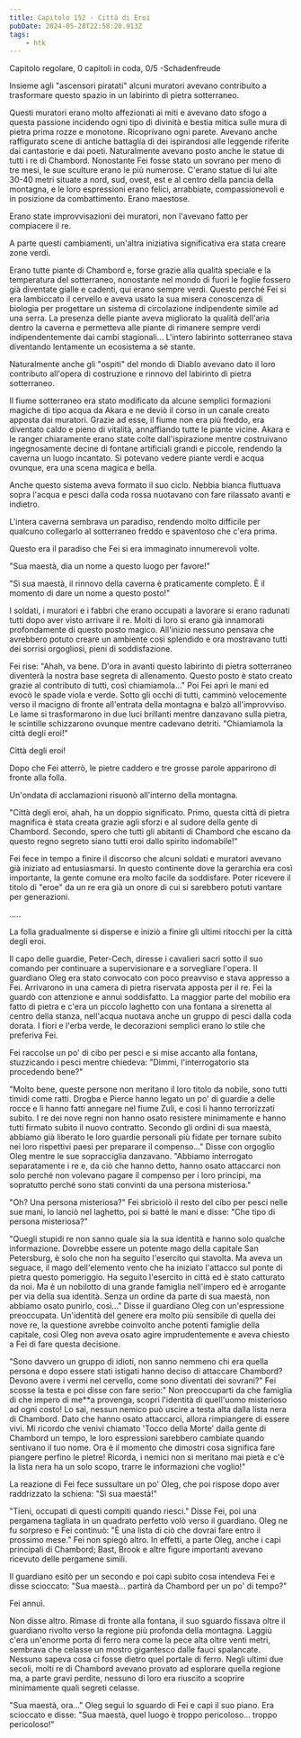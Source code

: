 ```yaml
---
title: Capitolo 152 - Città di Eroi
pubDate: 2024-05-28T22:58:20.913Z
tags:
    - htk
---
```



Capitolo regolare,
0 capitoli in coda, 0/5
-Schadenfreude


Insieme agli "ascensori piratati" alcuni muratori avevano contribuito a trasformare questo spazio in un labirinto di pietra sotterraneo.


Questi muratori erano molto affezionati ai miti e avevano dato sfogo a questa passione incidendo ogni tipo di divinità e bestia mitica sulle mura di pietra prima rozze e monotone. Ricoprivano ogni parete. Avevano anche raffigurato scene di antiche battaglia di dei ispirandosi alle leggende riferite dai cantastorie e dai poeti. Naturalmente avevano posto anche le statue di tutti i re di Chambord. Nonostante Fei fosse stato un sovrano per meno di tre mesi, le sue sculture erano le più numerose. C'erano statue di lui alte 30-40 metri situate a nord, sud, ovest, est e al centro della pancia della montagna, e le loro espressioni erano felici, arrabbiate, compassionevoli e in posizione da combattimento. Erano maestose.


Erano state improvvisazioni dei muratori, non l'avevano fatto per compiacere il re.


A parte questi cambiamenti, un'altra iniziativa significativa era stata creare zone verdi.


Erano tutte piante di Chambord e, forse grazie alla qualità speciale e la temperatura del sotterraneo, nonostante nel mondo di fuori le foglie fossero già diventate gialle e cadenti, qui erano sempre verdi. Questo perché Fei si era lambiccato il cervello e aveva usato la sua misera conoscenza di biologia per progettare un sistema di circolazione indipendente simile ad una serra. La presenza delle piante aveva migliorato la qualità dell'aria dentro la caverna e permetteva alle piante di rimanere sempre verdi indipendentemente dai cambi stagionali... L'intero labirinto sotterraneo stava diventando lentamente un ecosistema a sé stante.


Naturalmente anche gli "ospiti" del mondo di Diablo avevano dato il loro contributo all'opera di costruzione e rinnovo del labirinto di pietra sotterraneo.


Il fiume sotterraneo era stato modificato da alcune semplici formazioni magiche di tipo acqua da Akara e ne deviò il corso in un canale creato apposta dai muratori. Grazie ad esse, il fiume non era più freddo, era diventato caldo e pieno di vitalità, annaffiando tutte le piante vicine. Akara e le ranger chiaramente erano state colte dall'ispirazione mentre costruivano ingegnosamente decine di fontane artificiali grandi e piccole, rendendo la caverna un luogo incantato. Si potevano vedere piante verdi e acqua ovunque, era una scena magica e bella.


Anche questo sistema aveva formato il suo ciclo. Nebbia bianca fluttuava sopra l'acqua e pesci dalla coda rossa nuotavano con fare rilassato avanti e indietro.


L'intera caverna sembrava un paradiso, rendendo molto difficile per qualcuno collegarlo al sotterraneo freddo e spaventoso che c'era prima.


Questo era il paradiso che Fei si era immaginato innumerevoli volte.


"Sua maestà, dia un nome a questo luogo per favore!"


"Sì sua maestà, il rinnovo della caverna è praticamente completo. È il momento di dare un nome a questo posto!"


I soldati, i muratori e i fabbri che erano occupati a lavorare si erano radunati tutti dopo aver visto arrivare il re. Molti di loro si erano già innamorati profondamente di questo posto magico. All'inizio nessuno pensava che avrebbero potuto creare un ambiente così splendido e ora mostravano tutti dei sorrisi orgogliosi, pieni di soddisfazione.


Fei rise: "Ahah, va bene. D'ora in avanti questo labirinto di pietra sotterraneo diventerà la nostra base segreta di allenamento. Questo posto è stato creato grazie al contributo di tutti, così chiamiamola..." Poi Fei aprì le mani ed evocò le spade viola e verde. Sotto gli occhi di tutti, camminò velocemente verso il macigno di fronte all'entrata della montagna e balzò all'improvviso. Le lame si trasformarono in due luci brillanti mentre danzavano sulla pietra, le scintille schizzarono ovunque mentre cadevano detriti. "Chiamiamola la città degli eroi!"


Città degli eroi!


Dopo che Fei atterrò, le pietre caddero e tre grosse parole apparirono di fronte alla folla.


Un'ondata di acclamazioni risuonò all'interno della montagna.


"Città degli eroi, ahah, ha un doppio significato. Primo, questa città di pietra magnifica è stata creata grazie agli sforzi e al sudore della gente di Chambord. Secondo, spero che tutti gli abitanti di Chambord che escano da questo regno segreto siano tutti eroi dallo spirito indomabile!"


Fei fece in tempo a finire il discorso che alcuni soldati e muratori avevano già iniziato ad entusiasmarsi. In questo continente dove la gerarchia era così importante, la gente comune era molto facile da soddisfare. Poter ricevere il titolo di "eroe" da un re era già un onore di cui si sarebbero potuti vantare per generazioni.


.....


La folla gradualmente si disperse e iniziò a finire gli ultimi ritocchi per la città degli eroi.


Il capo delle guardie, Peter-Cech, diresse i cavalieri sacri sotto il suo comando per continuare a supervisionare e a sorvegliare l'opera. Il guardiano Oleg era stato convocato con poco preavviso e stava appresso a Fei. Arrivarono in una camera di pietra riservata apposta per il re. Fei la guardò con attenzione e annuì soddisfatto. La maggior parte del mobilio era fatto di pietra e c'era un piccolo laghetto con una fontana a sirenetta al centro della stanza, nell'acqua nuotava anche un gruppo di pesci dalla coda dorata. I fiori e l'erba verde, le decorazioni semplici erano lo stile che preferiva Fei.


Fei raccolse un po' di cibo per pesci e si mise accanto alla fontana, stuzzicando i pesci mentre chiedeva: "Dimmi, l'interrogatorio sta procedendo bene?"


"Molto bene, queste persone non meritano il loro titolo da nobile, sono tutti timidi come ratti. Drogba e Pierce hanno legato un po' di guardie a delle rocce e li hanno fatti annegare nel fiume Zuli, e così li hanno terrorizzati subito.
I re dei nove regni non hanno osato resistere minimamente e hanno tutti firmato subito il nuovo contratto. Secondo gli ordini di sua maestà, abbiamo già liberato le loro guardie personali più fidate per tornare subito nei loro rispettivi paesi per preparare il compenso..."
Disse con orgoglio Oleg mentre le sue sopracciglia danzavano. "Abbiamo interrogato separatamente i re e, da ciò che hanno detto, hanno osato attaccarci non solo perché non volevano pagare il compenso per i loro principi, ma sopratutto perché sono stati convinti da una persona misteriosa."


"Oh? Una persona misteriosa?" Fei sbriciolò il resto del cibo per pesci nelle sue mani, lo lanciò nel laghetto, poi si batté le mani e disse: "Che tipo di persona misteriosa?"


"Quegli stupidi re non sanno quale sia la sua identità e hanno solo qualche informazione. Dovrebbe essere un potente mago della capitale San Petersburg, è solo che non ha seguito l'esercito qui stavolta.
Ma aveva un seguace, il mago dell'elemento vento che ha iniziato l'attacco sul ponte di pietra questo pomeriggio. Ha seguito l'esercito in città ed è stato catturato da noi. Ma è un nobilotto di una grande famiglia nell'impero ed è arrogante per via della sua identità. Senza un ordine da parte di sua maestà, non abbiamo osato punirlo, così..." Disse il guardiano Oleg con un'espressione preoccupata.
Un'identità del genere era molto più sensibile di quella dei nove re, la questione avrebbe coinvolto anche potenti famiglie della capitale, così Oleg non aveva osato agire imprudentemente e aveva chiesto a Fei di fare questa decisione.


"Sono davvero un gruppo di idioti, non sanno nemmeno chi era quella persona e dopo essere stati istigati hanno deciso di attaccare Chambord? Devono avere i vermi nel cervello, come sono diventati dei sovrani?"
Fei scosse la testa e poi disse con fare serio:" Non preoccuparti da che famiglia di che impero di me**a provenga, scopri l'identità di quell'uomo misterioso ad ogni costo! Lo sai, nessun nemico può uscire a testa alta dalla lista nera di Chambord. Dato che hanno osato attaccarci, allora rimpiangere di essere vivi.
Mi ricordo che venivi chiamato 'Tocco della Morte' dalla gente di Chambord un tempo, le loro espressioni sarebbero cambiate quando sentivano il tuo nome. Ora è il momento che dimostri cosa significa fare piangere perfino le pietre! Ricorda, i nemici non si meritano mai pietà e c'è la lista nera ha un solo scopo, trarre le informazioni che voglio!"


La reazione di Fei fece sussultare un po' Oleg, che poi rispose dopo aver raddrizzato la schiena: "Sì sua maestà!"


"Tieni, occupati di questi compiti quando riesci." Disse Fei, poi una pergamena tagliata in un quadrato perfetto volò verso il guardiano. Oleg ne fu sorpreso e Fei continuò: "È una lista di ciò che dovrai fare entro il prossimo mese." Fei non spiegò altro. In effetti, a parte Oleg, anche i capi principali di Chambord; Bast, Brook e altre figure importanti avevano ricevuto delle pergamene simili.


Il guardiano esitò per un secondo e poi capì subito cosa intendeva Fei e disse scioccato: "Sua maestà... partirà da Chambord per un po' di tempo?"


Fei annuì.


Non disse altro. Rimase di fronte alla fontana, il suo sguardo fissava oltre il guardiano rivolto verso la regione più profonda della montagna. Laggiù c'era un'enorme porta di ferro nera come la pece alta oltre venti metri, sembrava che celasse un mostro gigantesco dalle fauci spalancate. Nessuno sapeva cosa ci fosse dietro quel portale di ferro. Negli ultimi due secoli, molti re di Chambord avevano provato ad esplorare quella regione ma, a parte gravi perdite, nessuno di loro era riuscito a scoprire minimamente quali segreti celasse.


"Sua maestà, ora..." Oleg seguì lo sguardo di Fei e capì il suo piano. Era scioccato e disse: "Sua maestà, quel luogo è troppo pericoloso... troppo pericoloso!"





